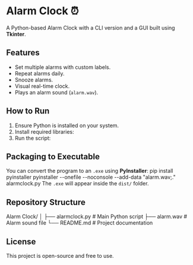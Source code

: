 # Alarm Clock ⏰

A Python-based Alarm Clock with a CLI version and a GUI built using **Tkinter**.

## Features
- Set multiple alarms with custom labels.
- Repeat alarms daily.
- Snooze alarms.
- Visual real-time clock.
- Plays an alarm sound (`alarm.wav`).

## How to Run
1. Ensure Python is installed on your system.
2. Install required libraries:
3. Run the script:



## Packaging to Executable
You can convert the program to an `.exe` using **PyInstaller**:
pip install pyinstaller
pyinstaller --onefile --noconsole --add-data "alarm.wav;." alarmclock.py
The `.exe` will appear inside the `dist/` folder.

## Repository Structure
Alarm Clock/
│
├── alarmclock.py # Main Python script
├── alarm.wav # Alarm sound file
└── README.md # Project documentation


## License
This project is open-source and free to use.
